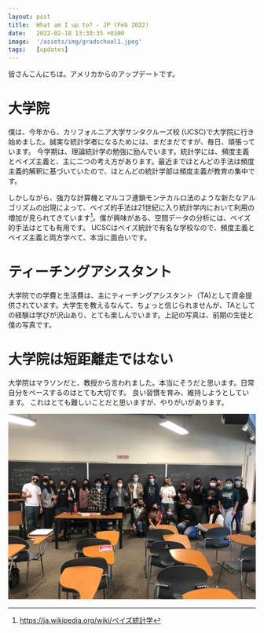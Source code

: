 ```yaml
---
layout: post
title:  What am I up to? - JP (Feb 2022)
date:   2022-02-18 13:30:35 +0300
image:  '/assets/img/gradschool1.jpeg'
tags:   [updates]
---
```

皆さんこんにちは。アメリカからのアップデートです。

# 大学院
僕は、今年から、カリフォルニア大学サンタクルーズ校 (UCSC)で大学院に行き始めました。誠実な統計学者になるためには、まだまだですが、毎日、頑張っています。
今学期は、理論統計学の勉強に励んでいます。統計学には、頻度主義とベイズ主義と、主に二つの考え方があります。最近までほとんどの手法は頻度主義的解釈に基づいていたので、ほとんどの統計学部は頻度主義が教育の集中です。

しかしながら、強力な計算機とマルコフ連鎖モンテカルロ法のような新たなアルゴリズムの出現によって、ベイズ的手法は21世紀に入り統計学内において利用の増加が見られてきています[^1]。僕が興味がある、空間データの分析には、ベイズ的手法はとても有用です。 UCSCはベイズ統計で有名な学校なので、頻度主義とベイズ主義と両方学べて、本当に面白いです。

# ティーチングアシスタント
大学院での学費と生活費は、主にティーチングアシスタント（TA)として資金提供されています。大学生を教えるなんて、ちょっと信じられませんが、TAとしての経験は学びが沢山あり、とても楽しんでいます。上記の写真は、前期の生徒と僕の写真です。

# 大学院は短距離走ではない
大学院はマラソンだと、教授から言われました。本当にそうだと思います。日常自分をペースするのはとても大切です。
良い習慣を育み、維持しようとしています。 これはとても難しいことだと思いますが、やりがいがあります。

[^1]: https://ja.wikipedia.org/wiki/ベイズ統計学

![](/assets/img/ta.jpeg)
